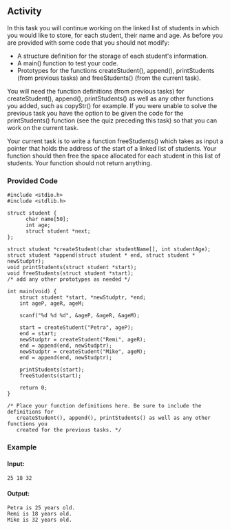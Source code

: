 ## Activity

In this task you will continue working on the linked list of students in which you would like to store, for each student, their name and age. As before you are provided with some code that you should not modify:

+ A structure definition for the storage of each student's information.
+ A main() function to test your code. 
+ Prototypes for the functions createStudent(), append(), printStudents (from previous tasks) and freeStudents() (from the current task).

You will need the function definitions (from previous tasks) for createStudent(), append(), printStudents() as well as any other functions you added, such as copyStr() for example. If you were unable to solve the previous task you have the option to be given the code for the printStudents() function (see the quiz preceding this task) so that you can work on the current task.

Your current task is to write a function freeStudents() which takes as input a pointer that holds the address of the start of a linked list of students. Your function should then free the space allocated for each student in this list of students. Your function should not return anything.

### Provided Code
    #include <stdio.h>
    #include <stdlib.h>

    struct student {
          char name[50];
          int age;
          struct student *next;
    };

    struct student *createStudent(char studentName[], int studentAge);
    struct student *append(struct student * end, struct student * newStudptr);
    void printStudents(struct student *start);
    void freeStudents(struct student *start);
    /* add any other prototypes as needed */

    int main(void) {
        struct student *start, *newStudptr, *end;
        int ageP, ageR, ageM;

        scanf("%d %d %d", &ageP, &ageR, &ageM);

        start = createStudent("Petra", ageP);
        end = start;
        newStudptr = createStudent("Remi", ageR);
        end = append(end, newStudptr);
        newStudptr = createStudent("Mike", ageM);
        end = append(end, newStudptr);

        printStudents(start);
        freeStudents(start);

        return 0;
    }

    /* Place your function definitions here. Be sure to include the definitions for 
       createStudent(), append(), printStudents() as well as any other functions you 
       created for the previous tasks. */

### Example

#### Input:
    25 18 32
#### Output:
    Petra is 25 years old.
    Remi is 18 years old.
    Mike is 32 years old.
